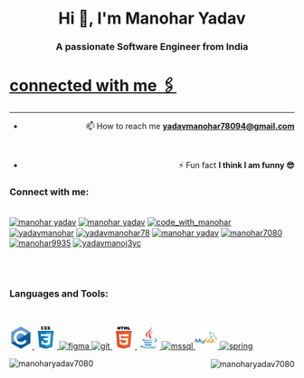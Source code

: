 <h1 align="center">Hi 👋, I'm Manohar Yadav</h1>
<h3 align="center">A passionate Software Engineer from India</h3>


<h1 align="left"><a href="https://linktr.ee/manohar9693" target="blank">connected with me 🖇️</a></h1>
<imag align = "right" alt="Coding" width="400" scr="https://cdn.dribbble.com/users/1894420/screenshots/14032021/programming_01.gif" >


****



- 📫 How to reach me **yadavmanohar78094@gmail.com**
 <br>

- ⚡ Fun fact **I think I am funny 😎**
  <br>

<h3 align="left">Connect with me:</h3>
<p align="left">
  <br>
<a href="https://linkedin.com/in/manohar yadav" target="blank"><img align="center" src="https://raw.githubusercontent.com/rahuldkjain/github-profile-readme-generator/master/src/images/icons/Social/linked-in-alt.svg" alt="manohar yadav" height="30" width="40" /></a>
<a href="https://fb.com/manohar yadav" target="blank"><img align="center" src="https://raw.githubusercontent.com/rahuldkjain/github-profile-readme-generator/master/src/images/icons/Social/facebook.svg" alt="manohar yadav" height="30" width="40" /></a>
<a href="https://instagram.com/code_with_manohar" target="blank"><img align="center" src="https://raw.githubusercontent.com/rahuldkjain/github-profile-readme-generator/master/src/images/icons/Social/instagram.svg" alt="code_with_manohar" height="30" width="40" /></a>
<a href="https://medium.com/yadavmanohar" target="blank"><img align="center" src="https://raw.githubusercontent.com/rahuldkjain/github-profile-readme-generator/master/src/images/icons/Social/medium.svg" alt="yadavmanohar" height="30" width="40" /></a>
<a href="https://www.codechef.com/users/yadavmanohar78" target="blank"><img align="center" src="https://cdn.jsdelivr.net/npm/simple-icons@3.1.0/icons/codechef.svg" alt="yadavmanohar78" height="30" width="40" /></a>
<a href="https://www.hackerrank.com/manohar yadav" target="blank"><img align="center" src="https://raw.githubusercontent.com/rahuldkjain/github-profile-readme-generator/master/src/images/icons/Social/hackerrank.svg" alt="manohar yadav" height="30" width="40" /></a>
<a href="https://codeforces.com/profile/manohar7080" target="blank"><img align="center" src="https://raw.githubusercontent.com/rahuldkjain/github-profile-readme-generator/master/src/images/icons/Social/codeforces.svg" alt="manohar7080" height="30" width="40" /></a>
<a href="https://www.leetcode.com/manohar9935" target="blank"><img align="center" src="https://raw.githubusercontent.com/rahuldkjain/github-profile-readme-generator/master/src/images/icons/Social/leet-code.svg" alt="manohar9935" height="30" width="40" /></a>
<a href="https://auth.geeksforgeeks.org/user/yadavmanoj3yc" target="blank"><img align="center" src="https://raw.githubusercontent.com/rahuldkjain/github-profile-readme-generator/master/src/images/icons/Social/geeks-for-geeks.svg" alt="yadavmanoj3yc" height="30" width="40" /></a>
</p>

<br>
<br>


<h3 align="left">Languages and Tools:</h3>
<br>
<p align="left"> <a href="https://www.cprogramming.com/" target="_blank" rel="noreferrer"> <img src="https://raw.githubusercontent.com/devicons/devicon/master/icons/c/c-original.svg" alt="c" width="40" height="40"/> </a> <a href="https://www.w3schools.com/css/" target="_blank" rel="noreferrer"> <img src="https://raw.githubusercontent.com/devicons/devicon/master/icons/css3/css3-original-wordmark.svg" alt="css3" width="40" height="40"/> </a> <a href="https://www.figma.com/" target="_blank" rel="noreferrer"> <img src="https://www.vectorlogo.zone/logos/figma/figma-icon.svg" alt="figma" width="40" height="40"/> </a> <a href="https://git-scm.com/" target="_blank" rel="noreferrer"> <img src="https://www.vectorlogo.zone/logos/git-scm/git-scm-icon.svg" alt="git" width="40" height="40"/> </a> <a href="https://www.w3.org/html/" target="_blank" rel="noreferrer"> <img src="https://raw.githubusercontent.com/devicons/devicon/master/icons/html5/html5-original-wordmark.svg" alt="html5" width="40" height="40"/> </a> <a href="https://www.java.com" target="_blank" rel="noreferrer"> <img src="https://raw.githubusercontent.com/devicons/devicon/master/icons/java/java-original.svg" alt="java" width="40" height="40"/> </a> <a href="https://www.microsoft.com/en-us/sql-server" target="_blank" rel="noreferrer"> <img src="https://www.svgrepo.com/show/303229/microsoft-sql-server-logo.svg" alt="mssql" width="40" height="40"/> </a> <a href="https://www.mysql.com/" target="_blank" rel="noreferrer"> <img src="https://raw.githubusercontent.com/devicons/devicon/master/icons/mysql/mysql-original-wordmark.svg" alt="mysql" width="40" height="40"/> </a> <a href="https://spring.io/" target="_blank" rel="noreferrer"> <img src="https://www.vectorlogo.zone/logos/springio/springio-icon.svg" alt="spring" width="40" height="40"/> </a> </p>

<p><img align="left" src="https://github-readme-stats.vercel.app/api/top-langs?username=manoharyadav7080&show_icons=true&locale=en&layout=compact" alt="manoharyadav7080" /></p>

<p>&nbsp;<img align="center" src="https://github-readme-stats.vercel.app/api?username=manoharyadav7080&show_icons=true&locale=en" alt="manoharyadav7080" /></p>
